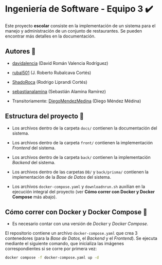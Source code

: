 # Ingeniería de Software - Equipo 3 :heavy_check_mark:

Este proyecto **escolar** consiste en la implementación de un sistema para el manejo y administración de un conjunto de restaurantes. Se pueden encontrar más detalles en la documentación.

## Autores :busts_in_silhouette:

- [davidalencia](https://github.com/davidalencia) (David Román Valencia Rodríguez)

- [rubal501](https://github.com/rubal501) (J. Roberto Rubalcava Cortés)

- [ShadoRoca](https://github.com/ShadoRoca) (Rodrigo Liprandi Cortés)

- [sebastianalamina](https://github.com/sebastianalamina) (Sebastián Alamina Ramírez)

- Transitoriamente: [DiegoMendezMedina](https://github.com/DiegoMendezMedina) (Diego Méndez Médina)

## Estructura del proyecto :open_file_folder:

- Los archivos dentro de la carpeta `docs/` contienen la documentación del sistema.

- Los archivos dentro de la carpeta `front/` contienen la implementación *Frontend* del sistema.

- Los archivos dentro de la carpeta `back/` contienen la implementación *Backend* del sistema.

- Los archivos dentro de las carpetas `DB/` y `back/prisma/` contienen la implementación de la *Base de Datos* del sistema.

- Los archivos `docker-compose.yaml` y `downloadnrun.sh` auxilian en la ejecución integral del proyecto (ver **Cómo correr con Docker y Docker Compose** más abajo).

## Cómo correr con Docker y Docker Compose :whale2:

- Es necesario contar con una versión de *Docker* y *Docker Compose*.

El repositorio contiene un archivo `docker-compose.yaml` que crea 3 contenedores (para la *Base de Datos*, el *Backend* y el *Frontend*). Se ejecuta mediante el siguiente comando, que inicializa las imágenes correspondientes si se corre por primera vez:

```bash
docker compose -f docker-compose.yaml up -d
```
